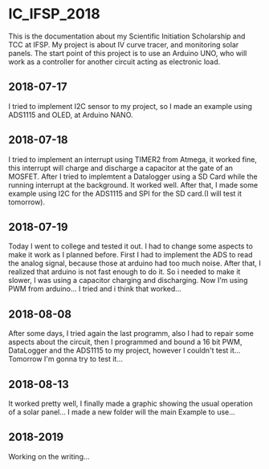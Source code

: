 # IC_IFSP_2018
This is the documentation about my Scientific Initiation Scholarship and TCC at IFSP. My project is about IV curve tracer, and monitoring solar panels.
The start point of this project is to use an Arduino UNO, who will work as a controller for another circuit acting as electronic load.
## 2018-07-17
I tried to implement I2C sensor to my project, so I made an example using ADS1115 and OLED, at Arduino NANO.
## 2018-07-18
I tried to implement an interrupt using TIMER2 from Atmega, it worked fine, this interrupt will charge and discharge a capacitor at the gate of an MOSFET.
After I tried to implemtent a Datalogger using a SD Card while the running interrupt at the background.
It worked well.
After that, I made some example using I2C for the ADS1115 and SPI for the SD card.(I will test it tomorrow).
## 2018-07-19
Today I went to college and tested it out. I had to change some aspects to make it work as I planned before. First I had to implement the ADS 
to read the analog signal, because those at arduino had too much noise. After that, I realized that arduino is not fast enough to do it.
So i needed to make it slower, I was using a capacitor charging and discharging. Now I'm using PWM from arduino...
I tried and i think that worked...
## 2018-08-08
After some days, I tried again the last programm, also I had to repair some aspects about the circuit, then I programmed and bound a 16 bit PWM, DataLogger and the ADS1115 to my project, however I couldn't test it...
Tomorrow I'm gonna try to test it... 
## 2018-08-13
It worked pretty well, I finally made a graphic showing the usual operation of a solar panel...
I made a new folder will the main Example to use...
## 2018-2019
Working on the writing...
